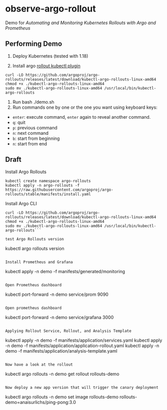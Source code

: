 # observe-argo-rollout

Demo for _Automating and Monitoring Kubernetes Rollouts with Argo and Prometheus_

## Performing Demo 

1. Deploy Kubernetes (tested with 1.18)

1. Install argo [rollout kubectl plugin](https://argoproj.github.io/argo-rollouts/installation/#kubectl-plugin-installation)

```
curl -LO https://github.com/argoproj/argo-rollouts/releases/latest/download/kubectl-argo-rollouts-linux-amd64
chmod +x ./kubectl-argo-rollouts-linux-amd64
sudo mv ./kubectl-argo-rollouts-linux-amd64 /usr/local/bin/kubectl-argo-rollouts
```

1. Run bash ./demo.sh
1. Run commands one by one or the one you want using keyboard keys:
 * `enter`: execute command, `enter` again to reveal another command.
 * `q`: quit  
 * `p`: previous command
 * `n`: next command
 * `b`: start from beginning 
 * `n`: start from end 


## Draft

Install Argo Rollouts
```
kubectl create namespace argo-rollouts
kubectl apply -n argo-rollouts -f https://raw.githubusercontent.com/argoproj/argo-rollouts/stable/manifests/install.yaml
```

Install Argo CLI
```
curl -LO https://github.com/argoproj/argo-rollouts/releases/latest/download/kubectl-argo-rollouts-linux-amd64
chmod +x ./kubectl-argo-rollouts-linux-amd64
sudo mv ./kubectl-argo-rollouts-linux-amd64 /usr/local/bin/kubectl-argo-rollouts```

test Argo Rollouts version
```
kubectl argo rollouts version
```

Install Prometheus and Grafana

```
kubectl apply -n demo -f manifests/generated/monitoring
```

Open Prometheus dashboard
```
 kubectl port-forward -n demo service/prom 9090
```

Open prometheus dashboard
```
 kubectl port-forward -n demo service/grafana 3000
```

Applying Rollout Service, Rollout, and Analysis Template
```
kubectl apply -n demo -f manifests/application/services.yaml
kubectl apply -n demo -f manifests/application/application-rollout.yaml
kubectl apply -n demo -f manifests/application/analysis-template.yaml
```

Now have a look at the rollout 

```
kubectl argo rollouts -n demo get rollout rollouts-demo
```

Now deploy a new app version that will trigger the canary deployment
```
kubectl argo rollouts -n demo set image rollouts-demo rollouts-demo=anaisurlichs/ping-pong:3.0
```